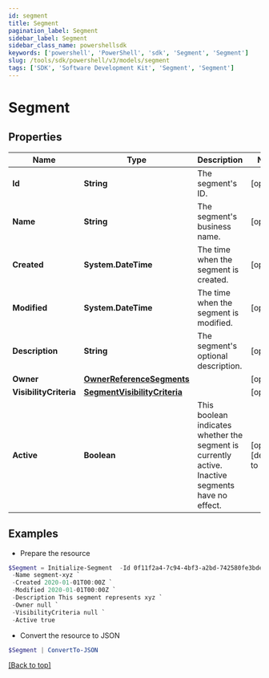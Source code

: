 ```yaml
---
id: segment
title: Segment
pagination_label: Segment
sidebar_label: Segment
sidebar_class_name: powershellsdk
keywords: ['powershell', 'PowerShell', 'sdk', 'Segment', 'Segment']
slug: /tools/sdk/powershell/v3/models/segment
tags: ['SDK', 'Software Development Kit', 'Segment', 'Segment']
---
```


# Segment

## Properties

| Name | Type | Description | Notes |
| --- | --- | --- | --- |
| **Id** | **String** | The segment's ID. | [optional] |
| **Name** | **String** | The segment's business name. | [optional] |
| **Created** | **System.DateTime** | The time when the segment is created. | [optional] |
| **Modified** | **System.DateTime** | The time when the segment is modified. | [optional] |
| **Description** | **String** | The segment's optional description. | [optional] |
| **Owner** | [**OwnerReferenceSegments**](owner-reference-segments) |  | [optional] |
| **VisibilityCriteria** | [**SegmentVisibilityCriteria**](segment-visibility-criteria) |  | [optional] |
| **Active** | **Boolean** | This boolean indicates whether the segment is currently active. Inactive segments have no effect. | [optional] [default to $false] |

## Examples

- Prepare the resource

```powershell
$Segment = Initialize-Segment  -Id 0f11f2a4-7c94-4bf3-a2bd-742580fe3bde `
 -Name segment-xyz `
 -Created 2020-01-01T00:00Z `
 -Modified 2020-01-01T00:00Z `
 -Description This segment represents xyz `
 -Owner null `
 -VisibilityCriteria null `
 -Active true
```

- Convert the resource to JSON

```powershell
$Segment | ConvertTo-JSON
```

[[Back to top]](#)
